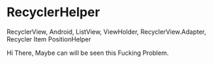 # RecyclerHelper
RecyclerView, Android, ListView, ViewHolder, RecyclerView.Adapter, Recycler Item PositionHelper

Hi There,
Maybe can will be seen this Fucking Problem.


